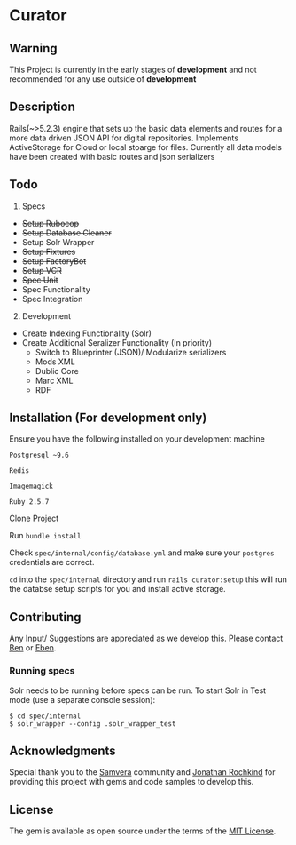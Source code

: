 # Curator

## Warning


This Project is currently in the early stages of **development** and not recommended for any use outside of **development**


## Description
Rails(~>5.2.3) engine that sets up the basic data elements and routes for a more data driven JSON API for digital repositories.
Implements ActiveStorage for Cloud or local stoarge for files.
Currently all data models have been created with basic routes and json serializers

## Todo

1. Specs
  * ~~Setup Rubocop~~
  * ~~Setup Database Cleaner~~
  * Setup Solr Wrapper
  * ~~Setup Fixtures~~
  * ~~Setup FactoryBot~~
  * ~~Setup VCR~~
  * ~~Spec Unit~~
  * Spec Functionality
  * Spec Integration
2. Development
  * Create Indexing Functionality (Solr)
  * Create Additional Seralizer Functionality (In priority)
    - Switch to Blueprinter (JSON)/ Modularize serializers
    - Mods XML
    - Dublic Core
    - Marc XML
    - RDF

## Installation (For development only)

Ensure you have the following installed on your development machine

`Postgresql ~9.6`

`Redis`

`Imagemagick`

`Ruby 2.5.7`

Clone Project

Run `bundle install`

Check `spec/internal/config/database.yml` and make sure your `postgres` credentials are correct.

`cd` into the `spec/internal` directory and run `rails curator:setup` this will run the databse setup scripts for you and install active storage.


## Contributing
Any Input/ Suggestions are appreciated as we develop this. Please contact [Ben](mailto:bbarber@bpl.org) or [Eben](mailto:eenglish@bpl.org).

### Running specs


Solr needs to be running before specs can be run. To start Solr in Test mode (use a separate console session):
```
$ cd spec/internal
$ solr_wrapper --config .solr_wrapper_test
```

## Acknowledgments

Special thank you to the [Samvera](https://github.com/samvera) community and [Jonathan Rochkind](https://github.com/jrochkind) for providing this project with gems and code samples to develop this.

## License

The gem is available as open source under the terms of the [MIT License](https://opensource.org/licenses/MIT).
